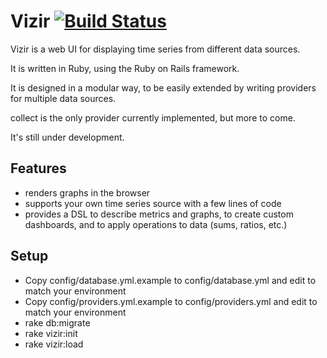 Vizir [![Build Status](https://travis-ci.org/Fotolia/vizir.png?branch=master)](https://travis-ci.org/Fotolia/vizir)
======

Vizir is a web UI for displaying time series from different data sources.

It is written in Ruby, using the Ruby on Rails framework.

It is designed in a modular way, to be easily extended by writing providers for multiple data sources.

collect is the only provider currently implemented, but more to come.

It's still under development.

Features
--------

 * renders graphs in the browser
 * supports your own time series source with a few lines of code
 * provides a DSL to describe metrics and graphs, to create custom dashboards,
   and to apply operations to data (sums, ratios, etc.)

Setup
-----

 * Copy config/database.yml.example to config/database.yml and edit to match your environment
 * Copy config/providers.yml.example to config/providers.yml and edit to match your environment
 * rake db:migrate
 * rake vizir:init
 * rake vizir:load
